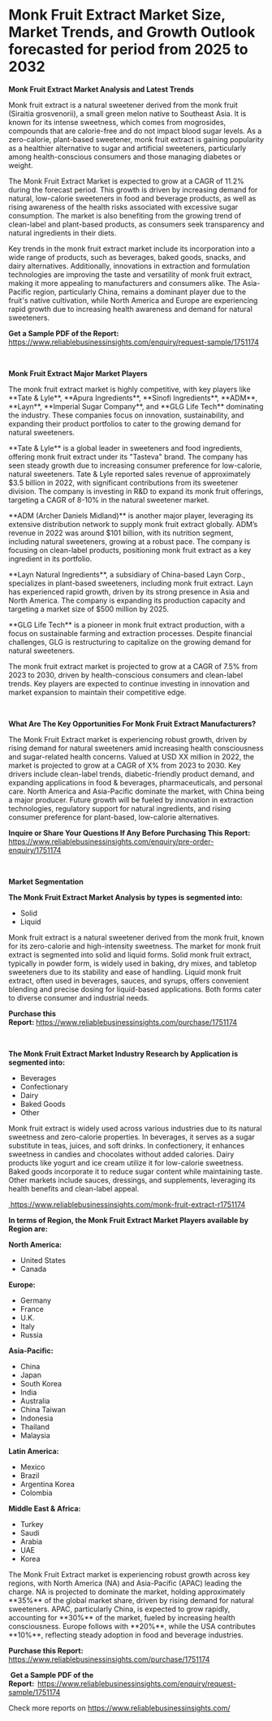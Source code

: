 <p><h1>Monk Fruit Extract Market Size, Market Trends, and Growth Outlook forecasted for period from 2025 to 2032</h1></p><p><strong>Monk Fruit Extract Market Analysis and Latest Trends</strong></p>
<p><p>Monk fruit extract is a natural sweetener derived from the monk fruit (Siraitia grosvenorii), a small green melon native to Southeast Asia. It is known for its intense sweetness, which comes from mogrosides, compounds that are calorie-free and do not impact blood sugar levels. As a zero-calorie, plant-based sweetener, monk fruit extract is gaining popularity as a healthier alternative to sugar and artificial sweeteners, particularly among health-conscious consumers and those managing diabetes or weight.</p><p>The Monk Fruit Extract Market is expected to grow at a CAGR of 11.2% during the forecast period. This growth is driven by increasing demand for natural, low-calorie sweeteners in food and beverage products, as well as rising awareness of the health risks associated with excessive sugar consumption. The market is also benefiting from the growing trend of clean-label and plant-based products, as consumers seek transparency and natural ingredients in their diets.</p><p>Key trends in the monk fruit extract market include its incorporation into a wide range of products, such as beverages, baked goods, snacks, and dairy alternatives. Additionally, innovations in extraction and formulation technologies are improving the taste and versatility of monk fruit extract, making it more appealing to manufacturers and consumers alike. The Asia-Pacific region, particularly China, remains a dominant player due to the fruit's native cultivation, while North America and Europe are experiencing rapid growth due to increasing health awareness and demand for natural sweeteners.</p></p>
<p><strong>Get a Sample PDF of the Report:&nbsp;</strong> <a href="https://www.reliablebusinessinsights.com/enquiry/request-sample/1751174?utm_campaign=2199&utm_medium=2&utm_source=Github&utm_content=ia&utm_term=26012025&utm_id=monk-fruit-extract">https://www.reliablebusinessinsights.com/enquiry/request-sample/1751174</a></p>
<p>&nbsp;</p>
<p><strong>Monk Fruit Extract Major Market Players</strong></p>
<p><p>The monk fruit extract market is highly competitive, with key players like **Tate & Lyle**, **Apura Ingredients**, **Sinofi Ingredients**, **ADM**, **Layn**, **Imperial Sugar Company**, and **GLG Life Tech** dominating the industry. These companies focus on innovation, sustainability, and expanding their product portfolios to cater to the growing demand for natural sweeteners.</p><p>**Tate & Lyle** is a global leader in sweeteners and food ingredients, offering monk fruit extract under its "Tasteva" brand. The company has seen steady growth due to increasing consumer preference for low-calorie, natural sweeteners. Tate & Lyle reported sales revenue of approximately $3.5 billion in 2022, with significant contributions from its sweetener division. The company is investing in R&D to expand its monk fruit offerings, targeting a CAGR of 8-10% in the natural sweetener market.</p><p>**ADM (Archer Daniels Midland)** is another major player, leveraging its extensive distribution network to supply monk fruit extract globally. ADM’s revenue in 2022 was around $101 billion, with its nutrition segment, including natural sweeteners, growing at a robust pace. The company is focusing on clean-label products, positioning monk fruit extract as a key ingredient in its portfolio.</p><p>**Layn Natural Ingredients**, a subsidiary of China-based Layn Corp., specializes in plant-based sweeteners, including monk fruit extract. Layn has experienced rapid growth, driven by its strong presence in Asia and North America. The company is expanding its production capacity and targeting a market size of $500 million by 2025.</p><p>**GLG Life Tech** is a pioneer in monk fruit extract production, with a focus on sustainable farming and extraction processes. Despite financial challenges, GLG is restructuring to capitalize on the growing demand for natural sweeteners.</p><p>The monk fruit extract market is projected to grow at a CAGR of 7.5% from 2023 to 2030, driven by health-conscious consumers and clean-label trends. Key players are expected to continue investing in innovation and market expansion to maintain their competitive edge.</p></p>
<p>&nbsp;</p>
<p><strong>What Are The Key Opportunities For Monk Fruit Extract Manufacturers?</strong></p>
<p><p>The Monk Fruit Extract market is experiencing robust growth, driven by rising demand for natural sweeteners amid increasing health consciousness and sugar-related health concerns. Valued at USD XX million in 2022, the market is projected to grow at a CAGR of X% from 2023 to 2030. Key drivers include clean-label trends, diabetic-friendly product demand, and expanding applications in food & beverages, pharmaceuticals, and personal care. North America and Asia-Pacific dominate the market, with China being a major producer. Future growth will be fueled by innovation in extraction technologies, regulatory support for natural ingredients, and rising consumer preference for plant-based, low-calorie alternatives.</p></p>
<p><strong>Inquire or Share Your Questions If Any Before Purchasing This Report:</strong> <a href="https://www.reliablebusinessinsights.com/enquiry/pre-order-enquiry/1751174?utm_campaign=2199&utm_medium=2&utm_source=Github&utm_content=ia&utm_term=26012025&utm_id=monk-fruit-extract">https://www.reliablebusinessinsights.com/enquiry/pre-order-enquiry/1751174</a></p>
<p>&nbsp;</p>
<p><strong>Market Segmentation</strong></p>
<p><strong>The Monk Fruit Extract Market Analysis by types is segmented into:</strong></p>
<p><ul><li>Solid</li><li>Liquid</li></ul></p>
<p><p>Monk fruit extract is a natural sweetener derived from the monk fruit, known for its zero-calorie and high-intensity sweetness. The market for monk fruit extract is segmented into solid and liquid forms. Solid monk fruit extract, typically in powder form, is widely used in baking, dry mixes, and tabletop sweeteners due to its stability and ease of handling. Liquid monk fruit extract, often used in beverages, sauces, and syrups, offers convenient blending and precise dosing for liquid-based applications. Both forms cater to diverse consumer and industrial needs.</p></p>
<p><strong>Purchase this Report:&nbsp;</strong><a href="https://www.reliablebusinessinsights.com/purchase/1751174?utm_campaign=2199&utm_medium=2&utm_source=Github&utm_content=ia&utm_term=26012025&utm_id=monk-fruit-extract">https://www.reliablebusinessinsights.com/purchase/1751174</a></p>
<p>&nbsp;</p>
<p><strong>The Monk Fruit Extract Market Industry Research by Application is segmented into:</strong></p>
<p><ul><li>Beverages</li><li>Confectionary</li><li>Dairy</li><li>Baked Goods</li><li>Other</li></ul></p>
<p><p>Monk fruit extract is widely used across various industries due to its natural sweetness and zero-calorie properties. In beverages, it serves as a sugar substitute in teas, juices, and soft drinks. In confectionery, it enhances sweetness in candies and chocolates without added calories. Dairy products like yogurt and ice cream utilize it for low-calorie sweetness. Baked goods incorporate it to reduce sugar content while maintaining taste. Other markets include sauces, dressings, and supplements, leveraging its health benefits and clean-label appeal.</p></p>
<p><a href="https://www.reliablebusinessinsights.com/monk-fruit-extract-r1751174?utm_campaign=2199&utm_medium=2&utm_source=Github&utm_content=ia&utm_term=26012025&utm_id=monk-fruit-extract">&nbsp;https://www.reliablebusinessinsights.com/monk-fruit-extract-r1751174</a></p>
<p><strong>In terms of Region, the Monk Fruit Extract Market Players available by Region are:</strong></p>
<p>
    <p> <strong> North America: </strong>
        <ul>
            <li>United States</li>
            <li>Canada</li>
        </ul>
        </p> 
    <p> <strong> Europe: </strong>
        <ul>
            <li>Germany</li>
            <li>France</li>
            <li>U.K.</li>
            <li>Italy</li>
            <li>Russia</li>
        </ul>
        </p> 
    <p> <strong> Asia-Pacific: </strong>
        <ul>
            <li>China</li>
            <li>Japan</li>
            <li>South Korea</li>
            <li>India</li>
            <li>Australia</li>
            <li>China Taiwan</li>
            <li>Indonesia</li>
            <li>Thailand</li>
            <li>Malaysia</li>
        </ul>
        </p> 
    <p> <strong> Latin America: </strong>
        <ul>
            <li>Mexico</li>
            <li>Brazil</li>
            <li>Argentina Korea</li>
            <li>Colombia</li>
        </ul>
        </p> 
    <p> <strong> Middle East & Africa: </strong>
        <ul>
            <li>Turkey</li>
            <li>Saudi</li>
            <li>Arabia</li>
            <li>UAE</li>
            <li>Korea</li>
        </ul>
    </p>
    </p>
<p><p>The Monk Fruit Extract market is experiencing robust growth across key regions, with North America (NA) and Asia-Pacific (APAC) leading the charge. NA is projected to dominate the market, holding approximately **35%** of the global market share, driven by rising demand for natural sweeteners. APAC, particularly China, is expected to grow rapidly, accounting for **30%** of the market, fueled by increasing health consciousness. Europe follows with **20%**, while the USA contributes **10%**, reflecting steady adoption in food and beverage industries.</p></p>
<p><strong>Purchase this Report: </strong><a href="https://www.reliablebusinessinsights.com/purchase/1751174?utm_campaign=2199&utm_medium=2&utm_source=Github&utm_content=ia&utm_term=26012025&utm_id=monk-fruit-extract">https://www.reliablebusinessinsights.com/purchase/1751174</a></p>
<p>&nbsp;<strong>Get a Sample PDF of the Report:&nbsp;&nbsp;</strong><a href="https://www.reliablebusinessinsights.com/enquiry/request-sample/1751174?utm_campaign=2199&utm_medium=2&utm_source=Github&utm_content=ia&utm_term=26012025&utm_id=monk-fruit-extract">https://www.reliablebusinessinsights.com/enquiry/request-sample/1751174</a></p>
<p><strong></strong></p>
<p>Check more reports on <a href="https://www.reliablebusinessinsights.com/?utm_campaign=2199&utm_medium=2&utm_source=Github&utm_content=ia&utm_term=26012025&utm_id=monk-fruit-extract">https://www.reliablebusinessinsights.com/</a></p>